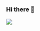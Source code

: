 ### Hi there 👋

<picture>
  <source
    srcset="https://github-readme-stats.vercel.app/api?username=Recouse&show_icons=true&custom_title=My+GitHub+Stats&theme=dark&disable_animations=true"
    media="(prefers-color-scheme: dark)"
  />
  <source
    srcset="https://github-readme-stats.vercel.app/api?username=Recouse&show_icons=true&custom_title=My+GitHub+Stats&theme=graywhite"
    media="(prefers-color-scheme: light), (prefers-color-scheme: no-preference)"
  />
  <img src="https://github-readme-stats.vercel.app/api?username=Recouse&show_icons=true&custom_title=My+GitHub+Stats&theme=graywhite" />
</picture>

<!--
**Recouse/Recouse** is a ✨ _special_ ✨ repository because its `README.md` (this file) appears on your GitHub profile.

Here are some ideas to get you started:

- 🔭 I’m currently working on ...
- 🌱 I’m currently learning ...
- 👯 I’m looking to collaborate on ...
- 🤔 I’m looking for help with ...
- 💬 Ask me about ...
- 📫 How to reach me: ...
- 😄 Pronouns: ...
- ⚡ Fun fact: ...
-->
